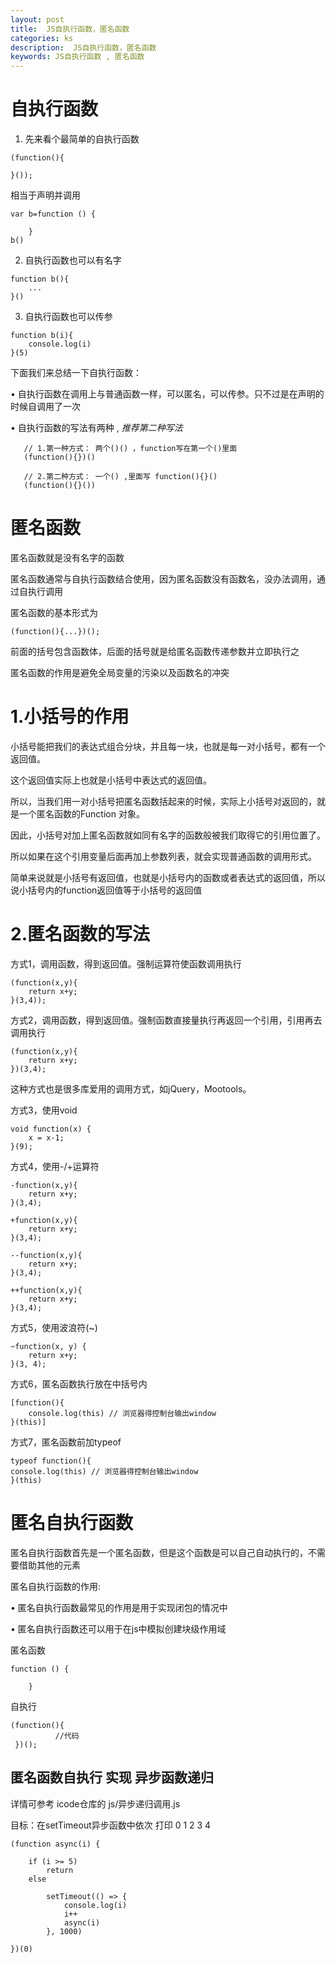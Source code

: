 ```yaml
---
layout: post
title:  JS自执行函数，匿名函数
categories: ks
description:  JS自执行函数，匿名函数
keywords: JS自执行函数 , 匿名函数
---
```






# 自执行函数

1. 先来看个最简单的自执行函数
```
(function(){
    
}());
```

相当于声明并调用

```
var b=function () {
   
    }
b()
```
2. 自执行函数也可以有名字

```
function b(){
    ...
}()
```

3. 自执行函数也可以传参

```
function b(i){
    console.log(i)
}(5)
```

下面我们来总结一下自执行函数：

• 自执行函数在调用上与普通函数一样，可以匿名，可以传参。只不过是在声明的时候自调用了一次

• 自执行函数的写法有两种 , *推荐第二种写法*

 ```
    // 1.第一种方式： 两个()() ，function写在第一个()里面
    (function(){})()

    // 2.第二种方式： 一个() ,里面写 function(){}()
    (function(){}())
 ```



# 匿名函数

匿名函数就是没有名字的函数

匿名函数通常与自执行函数结合使用，因为匿名函数没有函数名，没办法调用，通过自执行调用

匿名函数的基本形式为

```
(function(){...})();
```

前面的括号包含函数体，后面的括号就是给匿名函数传递参数并立即执行之

匿名函数的作用是避免全局变量的污染以及函数名的冲突




# 1.小括号的作用

小括号能把我们的表达式组合分块，并且每一块，也就是每一对小括号，都有一个返回值。

这个返回值实际上也就是小括号中表达式的返回值。

所以，当我们用一对小括号把匿名函数括起来的时候，实际上小括号对返回的，就是一个匿名函数的Function 对象。

因此，小括号对加上匿名函数就如同有名字的函数般被我们取得它的引用位置了。

所以如果在这个引用变量后面再加上参数列表，就会实现普通函数的调用形式。

简单来说就是小括号有返回值，也就是小括号内的函数或者表达式的返回值，所以说小括号内的function返回值等于小括号的返回值




# 2.匿名函数的写法

方式1，调用函数，得到返回值。强制运算符使函数调用执行

```
(function(x,y){
    return x+y;
}(3,4)); 
```


方式2，调用函数，得到返回值。强制函数直接量执行再返回一个引用，引用再去调用执行
```
(function(x,y){
    return x+y;
})(3,4); 
```
这种方式也是很多库爱用的调用方式，如jQuery，Mootools。



方式3，使用void
```
void function(x) {
    x = x-1;
}(9);
```


方式4，使用-/+运算符
```
-function(x,y){
    return x+y;
}(3,4);

+function(x,y){
    return x+y;
}(3,4);

--function(x,y){
    return x+y;
}(3,4);

++function(x,y){
    return x+y;
}(3,4); 
```



方式5，使用波浪符(~)
```
~function(x, y) {
    return x+y;
}(3, 4); 
```



方式6，匿名函数执行放在中括号内
```
[function(){
    console.log(this) // 浏览器得控制台输出window
}(this)] 
```



方式7，匿名函数前加typeof
```
typeof function(){
console.log(this) // 浏览器得控制台输出window
}(this) 
```



#  匿名自执行函数

匿名自执行函数首先是一个匿名函数，但是这个函数是可以自己自动执行的，不需要借助其他的元素

匿名自执行函数的作用:

•  匿名自执行函数最常见的作用是用于实现闭包的情况中

•  匿名自执行函数还可以用于在js中模拟创建块级作用域


匿名函数

```
function () {
   
    }
```

自执行

```
(function(){
          //代码
 })();
```




## 匿名函数自执行 实现 异步函数递归

详情可参考 icode仓库的 js/异步递归调用.js

目标：在setTimeout异步函数中依次 打印 0 1 2 3 4 
```
(function async(i) {
	
	if (i >= 5)
		return
	else
		
		setTimeout(() => {
			console.log(i)
			i++
			async(i)
		}, 1000)
	
})(0)
```
